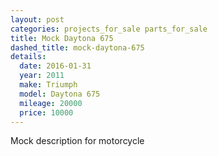 ```yaml
---
layout: post
categories: projects_for_sale parts_for_sale
title: Mock Daytona 675
dashed_title: mock-daytona-675
details:
  date: 2016-01-31
  year: 2011
  make: Triumph
  model: Daytona 675
  mileage: 20000
  price: 10000
---
```

Mock description for motorcycle